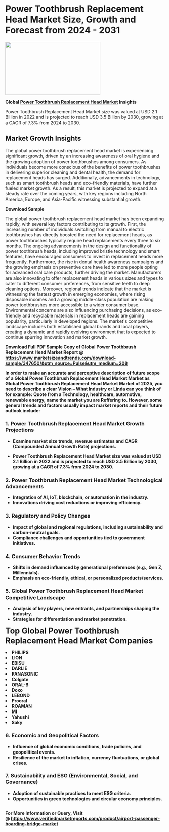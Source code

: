 <H1>Power Toothbrush Replacement Head Market Size, Growth and Forecast from 2024 - 2031</H1><img class="aligncenter size-medium wp-image-584254" src="https://thirdeyenews.in/wp-content/uploads/2024/09/Global-Market-Research-300x168.jpeg" alt="" width="300" height="168" /><p><strong>Global&nbsp;<a href="https://www.marketsizeandtrends.com/download-sample/347650/&amp;utm_source=Pulse&amp;utm_medium=208">Power Toothbrush Replacement Head Market</a> Insights</strong></p><p>Power Toothbrush Replacement Head Market size was valued at USD 2.1 Billion in 2022 and is projected to reach USD 3.5 Billion by 2030, growing at a CAGR of 7.3% from 2024 to 2030.</p><p><h2>Market Growth Insights</h2> <p>The global power toothbrush replacement head market is experiencing significant growth, driven by an increasing awareness of oral hygiene and the growing adoption of power toothbrushes among consumers. As individuals become more conscious of the benefits of power toothbrushes in delivering superior cleaning and dental health, the demand for replacement heads has surged. Additionally, advancements in technology, such as smart toothbrush heads and eco-friendly materials, have further fueled market growth. As a result, this market is projected to expand at a steady rate over the coming years, with key regions including North America, Europe, and Asia-Pacific witnessing substantial growth.</p> <p><strong>Download Sample</strong></p> <p>The global power toothbrush replacement head market has been expanding rapidly, with several key factors contributing to its growth. First, the increasing number of individuals switching from manual to electric toothbrushes has directly boosted the need for replacement heads, as power toothbrushes typically require head replacements every three to six months. The ongoing advancements in the design and functionality of power toothbrush heads, including improved bristle technology and smart features, have encouraged consumers to invest in replacement heads more frequently. Furthermore, the rise in dental health awareness campaigns and the growing emphasis on preventive care have led to more people opting for advanced oral care products, further driving the market. Manufacturers are also innovating to offer replacement heads in various sizes and types to cater to different consumer preferences, from sensitive teeth to deep cleaning options. Moreover, regional trends indicate that the market is witnessing the fastest growth in emerging economies, where rising disposable incomes and a growing middle-class population are making power toothbrushes more accessible to a wider consumer base. Environmental concerns are also influencing purchasing decisions, as eco-friendly and recyclable materials in replacement heads are gaining popularity, particularly in developed regions. The market's competitive landscape includes both established global brands and local players, creating a dynamic and rapidly evolving environment that is expected to continue spurring innovation and market growth. <p><strong></p><p><span class=""><strong>Download Full PDF Sample Copy of Global Power Toothbrush Replacement Head Market Report</strong> @ <a href="https://www.marketsizeandtrends.com/download-sample/347650/&amp;utm_source=Pulse&amp;utm_medium=208" target="_blank">https://www.marketsizeandtrends.com/download-sample/347650/&amp;utm_source=Pulse&amp;utm_medium=208</a></span></p><p>In order to make an accurate and perceptive description of future scope of a Global&nbsp;Power Toothbrush Replacement Head Market Market as Global&nbsp;Power Toothbrush Replacement Head Market Market of 2025, you need to describe a clear Vision &ndash; What Industry or Linda can you think of for example: Quote from a Technology, healthcare, automotive, renewable energy, name the market you are Reffering to. However, some general trends and factors usually impact market reports and their future outlook include:</p><h3>1.&nbsp;<strong>Power Toothbrush Replacement Head Market Growth Projections</strong></h3><ul><li>Examine market size trends, revenue estimates and CAGR (Compounded Annual Growth Rate) projections.</li><li><p>Power Toothbrush Replacement Head Market size was valued at USD 2.1 Billion in 2022 and is projected to reach USD 3.5 Billion by 2030, growing at a CAGR of 7.3% from 2024 to 2030.</p></li></ul><h3>2.&nbsp;<strong>Power Toothbrush Replacement Head Market Technological Advancements</strong></h3><ul><li>Integration of AI, IoT, blockchain, or automation in the industry.</li><li>Innovations driving cost reductions or improving efficiency.</li></ul><h3>3.&nbsp;<strong>Regulatory and Policy Changes</strong></h3><ul><li>Impact of global and regional regulations, including sustainability and carbon-neutral goals.</li><li>Compliance challenges and opportunities tied to government initiatives.</li></ul><h3>4.&nbsp;<strong>Consumer Behavior Trends</strong></h3><ul><li>Shifts in demand influenced by generational preferences (e.g., Gen Z, Millennials).</li><li>Emphasis on eco-friendly, ethical, or personalized products/services.</li></ul><h3>5.&nbsp;<strong>Global Power Toothbrush Replacement Head Market Competitive Landscape</strong></h3><ul><li>Analysis of key players, new entrants, and partnerships shaping the industry.</li><li>Strategies for differentiation and market penetration.</li></ul><p data-pm-slice="1 1 []"><span style="color: inherit; font-family: inherit; font-size: 25px;">Top Global Power Toothbrush Replacement Head Market Companies</span></p><div class="" data-test-id=""><p><li>PHILIPS</li><li> LION</li><li> EBISU</li><li> DARLIE</li><li> PANASONIC</li><li> Colgate</li><li> ORAL-B</li><li> Doxo</li><li> LEBOND</li><li> Prooral</li><li> ROAMAN</li><li> MI</li><li> Yahushi</li><li> Saky</li></p></div><h3>6.&nbsp;<strong>Economic and Geopolitical Factors</strong></h3><ul><li>Influence of global economic conditions, trade policies, and geopolitical events.</li><li>Resilience of the market to inflation, currency fluctuations, or global crises.</li></ul><h3>7.&nbsp;<strong>Sustainability and ESG (Environmental, Social, and Governance)</strong></h3><ul><li>Adoption of sustainable practices to meet ESG criteria.</li><li>Opportunities in green technologies and circular economy principles.</li></ul><h2><strong style="font-size: 14px;">For More Information or Query, Visit @&nbsp;</strong><a style="background-color: #ffffff; font-size: 14px;" href="https://www.marketsizeandtrends.com/report/power-toothbrush-replacement-head-market/" target="_blank">https://www.verifiedmarketreports.com/product/airport-passenger-boarding-bridge-market</a></h2>
